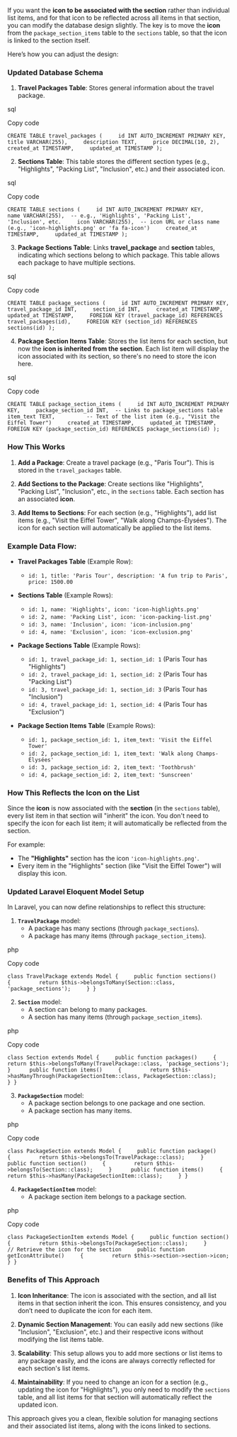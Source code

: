 


If you want the **icon to be associated with the section** rather than individual list items, and for that icon to be reflected across all items in that section, you can modify the database design slightly. The key is to move the **icon** from the `package_section_items` table to the `sections` table, so that the icon is linked to the section itself.

Here’s how you can adjust the design:

### Updated Database Schema

1. **Travel Packages Table**: Stores general information about the travel package.

sql

Copy code

`CREATE TABLE travel_packages (     id INT AUTO_INCREMENT PRIMARY KEY,     title VARCHAR(255),     description TEXT,     price DECIMAL(10, 2),     created_at TIMESTAMP,     updated_at TIMESTAMP );`

2. **Sections Table**: This table stores the different section types (e.g., "Highlights", "Packing List", "Inclusion", etc.) and their associated icon.

sql

Copy code

`CREATE TABLE sections (     id INT AUTO_INCREMENT PRIMARY KEY,     name VARCHAR(255),  -- e.g., 'Highlights', 'Packing List', 'Inclusion', etc.     icon VARCHAR(255),  -- icon URL or class name (e.g., 'icon-highlights.png' or 'fa fa-icon')     created_at TIMESTAMP,     updated_at TIMESTAMP );`

3. **Package Sections Table**: Links **travel_package** and **section** tables, indicating which sections belong to which package. This table allows each package to have multiple sections.

sql

Copy code

`CREATE TABLE package_sections (     id INT AUTO_INCREMENT PRIMARY KEY,     travel_package_id INT,     section_id INT,     created_at TIMESTAMP,     updated_at TIMESTAMP,     FOREIGN KEY (travel_package_id) REFERENCES travel_packages(id),     FOREIGN KEY (section_id) REFERENCES sections(id) );`

4. **Package Section Items Table**: Stores the list items for each section, but now the **icon is inherited from the section**. Each list item will display the icon associated with its section, so there's no need to store the icon here.

sql

Copy code

`CREATE TABLE package_section_items (     id INT AUTO_INCREMENT PRIMARY KEY,     package_section_id INT,  -- Links to package_sections table     item_text TEXT,          -- Text of the list item (e.g., "Visit the Eiffel Tower")     created_at TIMESTAMP,     updated_at TIMESTAMP,     FOREIGN KEY (package_section_id) REFERENCES package_sections(id) );`

### How This Works

1. **Add a Package**: Create a travel package (e.g., "Paris Tour"). This is stored in the `travel_packages` table.
    
2. **Add Sections to the Package**: Create sections like "Highlights", "Packing List", "Inclusion", etc., in the `sections` table. Each section has an associated **icon**.
    
3. **Add Items to Sections**: For each section (e.g., "Highlights"), add list items (e.g., "Visit the Eiffel Tower", "Walk along Champs-Élysées"). The icon for each section will automatically be applied to the list items.
    

### Example Data Flow:

- **Travel Packages Table** (Example Row):
    
    - `id: 1, title: 'Paris Tour', description: 'A fun trip to Paris', price: 1500.00`
- **Sections Table** (Example Rows):
    
    - `id: 1, name: 'Highlights', icon: 'icon-highlights.png'`
    - `id: 2, name: 'Packing List', icon: 'icon-packing-list.png'`
    - `id: 3, name: 'Inclusion', icon: 'icon-inclusion.png'`
    - `id: 4, name: 'Exclusion', icon: 'icon-exclusion.png'`
- **Package Sections Table** (Example Rows):
    
    - `id: 1, travel_package_id: 1, section_id: 1` (Paris Tour has "Highlights")
    - `id: 2, travel_package_id: 1, section_id: 2` (Paris Tour has "Packing List")
    - `id: 3, travel_package_id: 1, section_id: 3` (Paris Tour has "Inclusion")
    - `id: 4, travel_package_id: 1, section_id: 4` (Paris Tour has "Exclusion")
- **Package Section Items Table** (Example Rows):
    
    - `id: 1, package_section_id: 1, item_text: 'Visit the Eiffel Tower'`
    - `id: 2, package_section_id: 1, item_text: 'Walk along Champs-Élysées'`
    - `id: 3, package_section_id: 2, item_text: 'Toothbrush'`
    - `id: 4, package_section_id: 2, item_text: 'Sunscreen'`

### How This Reflects the Icon on the List

Since the **icon** is now associated with the **section** (in the `sections` table), every list item in that section will "inherit" the icon. You don't need to specify the icon for each list item; it will automatically be reflected from the section.

For example:

- The **"Highlights"** section has the icon `'icon-highlights.png'`.
- Every item in the "Highlights" section (like "Visit the Eiffel Tower") will display this icon.

### Updated Laravel Eloquent Model Setup

In Laravel, you can now define relationships to reflect this structure:

1. **`TravelPackage`** model:
    - A package has many sections (through `package_sections`).
    - A package has many items (through `package_section_items`).

php

Copy code

`class TravelPackage extends Model {     public function sections()     {         return $this->belongsToMany(Section::class, 'package_sections');     } }`

2. **`Section`** model:
    - A section can belong to many packages.
    - A section has many items (through `package_section_items`).

php

Copy code

`class Section extends Model {     public function packages()     {         return $this->belongsToMany(TravelPackage::class, 'package_sections');     }      public function items()     {         return $this->hasManyThrough(PackageSectionItem::class, PackageSection::class);     } }`

3. **`PackageSection`** model:
    - A package section belongs to one package and one section.
    - A package section has many items.

php

Copy code

`class PackageSection extends Model {     public function package()     {         return $this->belongsTo(TravelPackage::class);     }      public function section()     {         return $this->belongsTo(Section::class);     }      public function items()     {         return $this->hasMany(PackageSectionItem::class);     } }`

4. **`PackageSectionItem`** model:
    - A package section item belongs to a package section.

php

Copy code

`class PackageSectionItem extends Model {     public function section()     {         return $this->belongsTo(PackageSection::class);     }      // Retrieve the icon for the section     public function getIconAttribute()     {         return $this->section->section->icon;     } }`

### Benefits of This Approach

1. **Icon Inheritance**: The icon is associated with the section, and all list items in that section inherit the icon. This ensures consistency, and you don’t need to duplicate the icon for each item.
    
2. **Dynamic Section Management**: You can easily add new sections (like "Inclusion", "Exclusion", etc.) and their respective icons without modifying the list items table.
    
3. **Scalability**: This setup allows you to add more sections or list items to any package easily, and the icons are always correctly reflected for each section's list items.
    
4. **Maintainability**: If you need to change an icon for a section (e.g., updating the icon for "Highlights"), you only need to modify the `sections` table, and all list items for that section will automatically reflect the updated icon.
    

This approach gives you a clean, flexible solution for managing sections and their associated list items, along with the icons linked to sections.